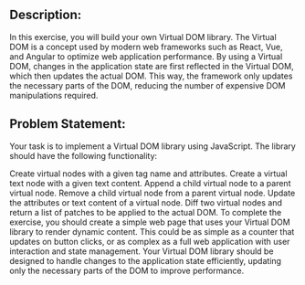 ## Description:
In this exercise, you will build your own Virtual DOM library. The Virtual DOM is a concept used by modern web frameworks such as React, Vue, and Angular to optimize web application performance. By using a Virtual DOM, changes in the application state are first reflected in the Virtual DOM, which then updates the actual DOM. This way, the framework only updates the necessary parts of the DOM, reducing the number of expensive DOM manipulations required.

## Problem Statement:
Your task is to implement a Virtual DOM library using JavaScript. The library should have the following functionality:

Create virtual nodes with a given tag name and attributes.
Create a virtual text node with a given text content.
Append a child virtual node to a parent virtual node.
Remove a child virtual node from a parent virtual node.
Update the attributes or text content of a virtual node.
Diff two virtual nodes and return a list of patches to be applied to the actual DOM.
To complete the exercise, you should create a simple web page that uses your Virtual DOM library to render dynamic content. This could be as simple as a counter that updates on button clicks, or as complex as a full web application with user interaction and state management. Your Virtual DOM library should be designed to handle changes to the application state efficiently, updating only the necessary parts of the DOM to improve performance.
